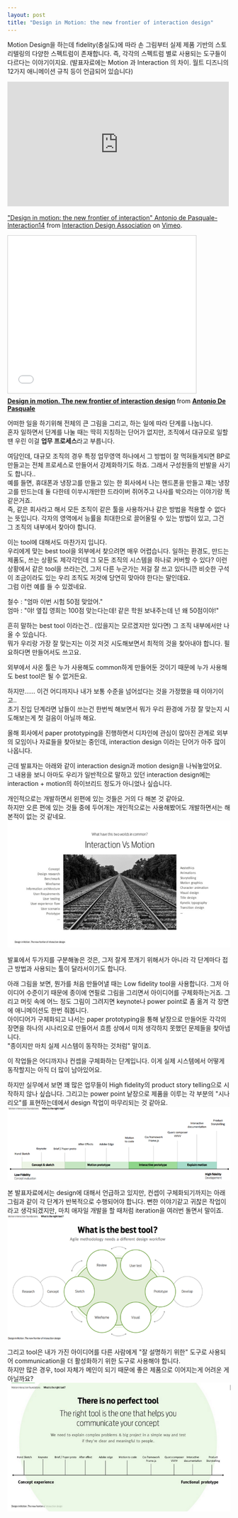 ```yaml
---
layout: post
title: "Design in Motion: the new frontier of interaction design"
---
```


Motion Design을 하는데 fidelity(충실도)에 따라 손 그림부터 실제 제품 기반의 스토리텔링의 다양한 스펙트럼이 존재합니다. 즉, 각각의 스펙트럼 별로 사용되는 도구들이 다르다는 이야기이지요. (발표자료에는 Motion 과 Interaction 의 차이. 월트 디즈니의 12가지 애니메이션 규칙 등이 언급되어 있습니다)

<iframe src="https://player.vimeo.com/video/86763511" width="500" height="281" frameborder="0" webkitallowfullscreen mozallowfullscreen allowfullscreen></iframe> <p><a href="https://vimeo.com/86763511">&quot;Design in motion: the new frontier of interaction&quot; Antonio de Pasquale-Interaction14</a> from <a href="https://vimeo.com/ixdaglobal">Interaction Design Association</a> on <a href="https://vimeo.com">Vimeo</a>.</p>

<iframe src="//www.slideshare.net/slideshow/embed_code/31723982" width="425" height="355" frameborder="0" marginwidth="0" marginheight="0" scrolling="no" style="border:1px solid #CCC; border-width:1px; margin-bottom:5px; max-width: 100%;" allowfullscreen> </iframe> <div style="margin-bottom:5px"> <strong> <a href="//www.slideshare.net/antoniodepasquale/design-in-motion-the-new-frontier-of-interaction-design" title="Design in motion. The new frontier of interaction design" target="_blank">Design in motion. The new frontier of interaction design</a> </strong> from <strong><a href="//www.slideshare.net/antoniodepasquale" target="_blank">Antonio De Pasquale</a></strong> </div>


어떠한 일을 하기위해 전체의 큰 그림을 그리고, 하는 일에 따라 단계를 나눕니다.  
혼자 일하면서 단계를 나눌 때는 딱히 지칭하는 단어가 없지만, 조직에서 대규모로 일할 땐 우린 이걸 **업무 프로세스**라고 부릅니다.  

여담인데, 대규모 조직의 경우 특정 업무영역 하나에서 그 방법이 잘 먹혀들게되면 BP로 만들고는 전체 프로세스로 만들어서 강제화하기도 하죠. 그래서 구성원들의 반발을 사기도 합니다..  
예를 들면, 휴대폰과 냉장고를 만들고 있는 한 회사에서 나는 핸드폰을 만들고 쟤는 냉장고를 만드는데 둘 다한테 이쑤시개만한 드라이버 쥐어주고 나사를 박으라는 이야기랑 똑같은거죠.  
즉, 같은 회사라고 해서 모든 조직이 같은 툴을 사용하거나 같은 방법을 적용할 수 없다는 뜻입니다. 각자의 영역에서 능률을 최대한으로 끌어올릴 수 있는 방법이 있고, 그건 그 조직의 내부에서 찾아야 합니다.  

이는 tool에 대해서도 마찬가지 입니다.  
우리에게 맞는 best tool을 외부에서 찾으려면 매우 어렵습니다. 일하는 환경도, 만드는 제품도, 쓰는 상황도 제각각인데 그 모든 조직의 시스템을 하나로 커버할 수 있다? 
이런 상황에서 같은 tool을 쓰라는건, 그저 다른 누군가는 저걸 잘 쓰고 있다니깐 비슷한 구석이 조금이라도 있는 우리 조직도 저것에 당연히 맞아야 한다는 말인데요.  
그럼 이런 예를 들 수 있겠네요.   

철수 : "엄마 이번 시험 50점 맞았어."    
엄마 : "야! 옆집 영희는 100점 맞는다는데! 같은 학원 보내주는데 넌 왜 50점이야!"  

흔히 말하는 best tool 이라는건.. (있을지는 모르겠지만 있다면) 그 조직 내부에서만 나올 수 있습니다.   
뭐가 우리랑 가장 잘 맞는지는 이것 저것 시도해보면서 최적의 것을  찾아내야 합니다. 필요하다면 만들어서도 쓰고요.   

외부에서 사온 툴은 누가 사용해도 common하게 만들어둔 것이기 때문에 누가 사용해도 best tool은 될 수 없거든요.   

하지만...... 이건 어디까지나 내가 보통 수준을 넘어섰다는 것을 가정했을 때 이야기이고..   
초기 진입 단계라면 남들이 쓰는건 한번씩 해보면서 뭐가 우리 환경에 가장 잘 맞는지 시도해보는게 첫 걸음이 아닐까 해요.    


올해 회사에서 paper prototyping을 진행하면서 디자인에 관심이 많아진 관계로 외부의 모임이나 자료들을 찾아보는 중인데, interaction design 이라는 단어가 아주 많이 나옵니다.   

근데 발표자는 아래와 같이 interaction design과 motion design을 나눠놓았어요.   
그 내용을 보니 아마도 우리가 일반적으로 말하고 있던 interaction design에는 interaction + motion의 하이브리드 정도가 아니었나 싶습니다.  

개인적으로는 개발하면서 왼편에 있는 것들은 거의 다 해본 것 같아요.   
하지만 오른 편에 있는 것들 중에 두어개는 개인적으로는 사용해봤어도 개발하면서는 해본적이 없는 것 같네요.   
<img class="alignnone size-full wp-image-58" src="https://raw.githubusercontent.com/midaeng/articles/gh-pages/images/blog/Design_interactionvsmotion.png"/>  

발표에서 두가지를 구분해놓은 것은, 그저 잘게 쪼개기 위해서가 아니라 각 단계마다 접근 방법과 사용되는 툴이 달라서이기도 합니다.   

아래 그림을 보면, 뭔가를 처음 만들어낼 때는 Low fidelity tool을 사용합니다. 그저 아이디어 수준이기 때문에 종이에 연필로 그림을 그리면서 아이디어를 구체화하는거죠. 그리고 머릿 속에 어느 정도 그림이 그려지면 keynote나 power point로 좀 옮겨 각 장면에 애니메이션도 한번 줘봅니다.   
아이디어가 구체화되고 나서는 paper prototyping을 통해 낱장으로 만들어둔 각각의 장면을 하나의 시나리오로 만들어서 흐름 상에서 미처 생각하지 못했던 문제들을 찾아냅니다.  
"종이지만 마치 실제 시스템이 동작하는 것처럼" 말이죠.   

이 작업들은 어디까지나 컨셉을 구체화하는 단계입니다. 이게 실제 시스템에서 어떻게 동작할지는 아직 더 많이 남아있어요.  

하지만 실무에서 보면 꽤 많은 업무들이 High fidelity의 product story telling으로 시작하지 않나 싶습니다. 그리고는 power point 낱장으로 제품을 이루는 각 부분의 "시나리오"를 표현하는데에서 design 작업이 마무리되는 것 같아요.  
<img class="alignnone size-full wp-image-58" src="https://raw.githubusercontent.com/midaeng/articles/gh-pages/images/blog/Design_fidelity_range.png"/>  

본 발표자료에서는 design에 대해서 언급하고 있지만, 컨셉이 구체화되기까지는 아래 그림과 같이 각 단계가 반복적으로 수행되어야 합니다. 뻔한 이야기같고 귀찮은 작업이라고 생각되겠지만, 마치 애자일 개발을 할 때처럼 iteration을 여러번 돌면서 말이죠.   
<img class="alignnone size-full wp-image-58" src="https://raw.githubusercontent.com/midaeng/articles/gh-pages/images/blog/Design_best_tool.png"/>  

그리고 tool은 내가 가진 아이디어를 다른 사람에게 "잘 설명하기 위한" 도구로 사용되어 communication을 더 활성화하기 위한 도구로 사용해야 합니다.  
하지만 많은 경우, tool 자체가 메인이 되기 때문에 좋은 제품으로 이어지는게 어려운 게 아닐까요?   
<img class="alignnone size-full wp-image-58" src="https://raw.githubusercontent.com/midaeng/articles/gh-pages/images/blog/Design_perfect_tool.png"/>  
